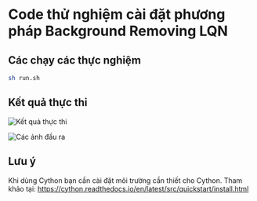 # Code thử nghiệm cài đặt phương pháp Background Removing LQN
## Các chạy các thực nghiệm
```sh
sh run.sh
```
## Kết quả thực thi
![Kết quả thực thi](res_run_time.png)

![Các ảnh đầu ra](cac_anh_output.png)


## Lưu ý
Khi dùng Cython bạn cần cài đặt môi trường cần thiết cho Cython. Tham khảo tại: https://cython.readthedocs.io/en/latest/src/quickstart/install.html 



